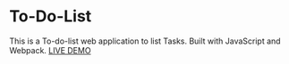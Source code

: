# To-Do-List
This is a To-do-list web application to list Tasks. Built with JavaScript and Webpack.
[LIVE DEMO](https://ademola-coding.github.io/To-Do-List/)


<!-- capstone
This is a project for a climate change summit website. It contains details about the conference such as the speakers, the date, venue and the main speakers.

Built With
HTML/CSS/JS
Getting Started
Click on the clone button to copy the clone
Open Terminal and run git clone
Clone the repo
From you terminal run " code ." to open in your code editor.
Sneak peek to my Capston Project
Portfolio: Alaa Shaheen
Authors
👤 Alaa Shaheen

GitHub: @AlaaShaheen2
Twitter: @Alaa Shaheen
LinkedIn: @Alaa Shaheen
🤝 Contributing
Contributions, issues, and feature requests are welcome!

Show your support
Give a ⭐️ if you like this project!

Video Description
The video description of the project can be accessed using this loom link

Setup
copy this link https://github.com/AlaaShaheen2/capstone.
get the directory that you want to clone the repository.
open the command prompt in this directory.
write https://github.com/AlaaShaheen2/capstone.
go to the repository folder in your command prompt and open index.html file
Install
write https://github.com/AlaaShaheen2/capstone.
go to the repository folder in your command prompt and open index.html file
Usage
By clicking on 'Go live' in VS studio, you can be able to see this project in action.
You can also access this open source website in the aboue provided demo link
Run tests
You can navigate to different parts of the page from the navigation bar and you can also inspect using the available browser tools to se how the webpages were built.
Deployment
The project is deployed at https://alaashaheen2.github.io/capstone/
Acknowledgments
Thanks to the reviewers
Thanks to Cindy Shin the author of the original desig
📝 License
@Cindy Shin

This project is MIT licensed. --->
